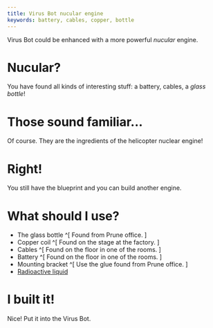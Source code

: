 ```yaml
---
title: Virus Bot nucular engine
keywords: battery, cables, copper, bottle
---
```


Virus Bot could be enhanced with a more powerful _nucular_ engine.

# Nucular?
You have found all kinds of interesting stuff: a battery, cables, a _glass bottle_!

# Those sound familiar...
Of course. They are the ingredients of the helicopter nuclear engine!

# Right!
You still have the blueprint and you can build another engine.

# What should I use?
 - The glass bottle ^[ Found from Prune office. ]
 - Copper coil ^[ Found on the stage at the factory. ]
 - Cables ^[ Found on the floor in one of the rooms. ]
 - Battery ^[ Found on the floor in one of the rooms. ]
 - Mounting bracket ^[ Use the glue found from Prune office. ]
 - [Radioactive liquid](090-radioactive-liquid.md)

# I built it!
Nice! Put it into the Virus Bot.
